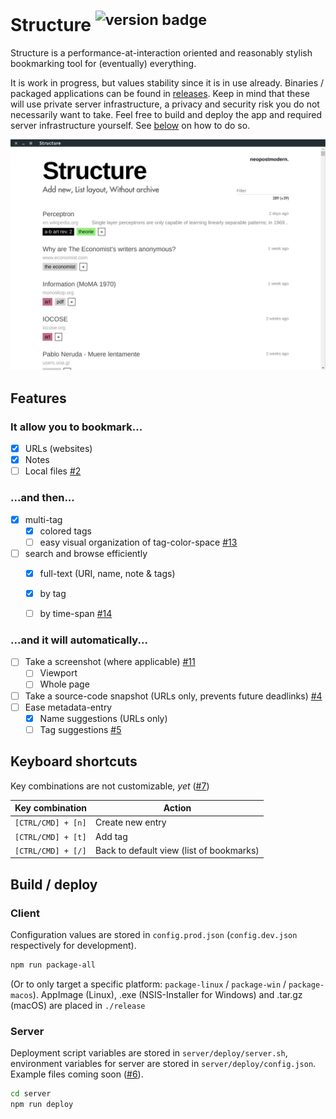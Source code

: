 # Structure <sup>![version badge](https://img.shields.io/github/release/neopostmodern/structure/all.svg?style=flat-square)</sup>

Structure is a performance-at-interaction oriented and reasonably stylish bookmarking tool for (eventually) everything.

It is work in progress, but values stability since it is in use already. 
Binaries / packaged applications can be found in [releases](https://github.com/neopostmodern/structure/releases). 
Keep in mind that these will use private server infrastructure, a privacy and security risk you do not necessarily want to take. 
Feel free to build and deploy the app and required server infrastructure yourself. 
See [below](https://github.com/neopostmodern/structure#server) on how to do so.

![screenshot](./screenshot.png)

## Features

### It allow you to bookmark...
- [x] URLs (websites)
- [x] Notes
- [ ] Local files [#2](https://github.com/neopostmodern/structure/issues/2)

### ...and then...
- [x] multi-tag
	- [x] colored tags
	- [ ] easy visual organization of tag-color-space [#13](https://github.com/neopostmodern/structure/issues/13)
- [ ] search and browse efficiently
	- [x] full-text (URI, name, note & tags)
	- [x] by tag
	- [ ] by time-span [#14](https://github.com/neopostmodern/structure/issues/14)
	

### ...and it will automatically...
- [ ] Take a screenshot (where applicable) [#11](https://github.com/neopostmodern/structure/issues/11)
	- [ ] Viewport
	- [ ] Whole page
- [ ] Take a source-code snapshot (URLs only, prevents future deadlinks) [#4](https://github.com/neopostmodern/structure/issues/4)
- [ ] Ease metadata-entry
	- [x] Name suggestions (URLs only)
	- [ ] Tag suggestions [#5](https://github.com/neopostmodern/structure/issues/5)

## Keyboard shortcuts

Key combinations are not customizable, *yet* ([#7](https://github.com/neopostmodern/structure/issues/7))

| Key combination | Action |
|-|-|
| `[CTRL/CMD] + [n]` | Create new entry |
| `[CTRL/CMD] + [t]` | Add tag |
| `[CTRL/CMD] + [/]` | Back to default view (list of bookmarks) |


## Build / deploy

### Client

Configuration values are stored in `config.prod.json` (`config.dev.json` respectively for development).

```bash
npm run package-all
```
(Or to only target a specific platform: `package-linux` / `package-win` / `package-macos`).
AppImage (Linux), .exe (NSIS-Installer for Windows) and .tar.gz (macOS) are placed in `./release`

### Server

Deployment script variables are stored in `server/deploy/server.sh`, 
environment variables for server are stored in `server/deploy/config.json`.
Example files coming soon ([#6](https://github.com/neopostmodern/structure/issues/6)).
```bash
cd server
npm run deploy
```
